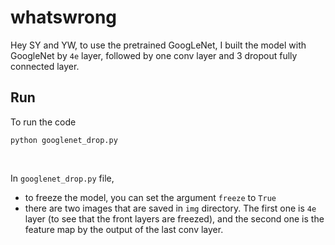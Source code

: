 # whatswrong
Hey SY and YW, to use the pretrained GoogLeNet, I built the model with GoogleNet by `4e` layer, followed by one conv layer and 3 dropout fully connected layer. 

## Run
To run the code
```
python googlenet_drop.py
```
<br>

In `googlenet_drop.py` file, 
- to freeze the model, you can set the argument `freeze` to `True`
- there are two images that are saved in `img` directory. The first one is `4e` layer (to see that the front layers are freezed), and the second one is the feature map by the output of the last conv layer.
